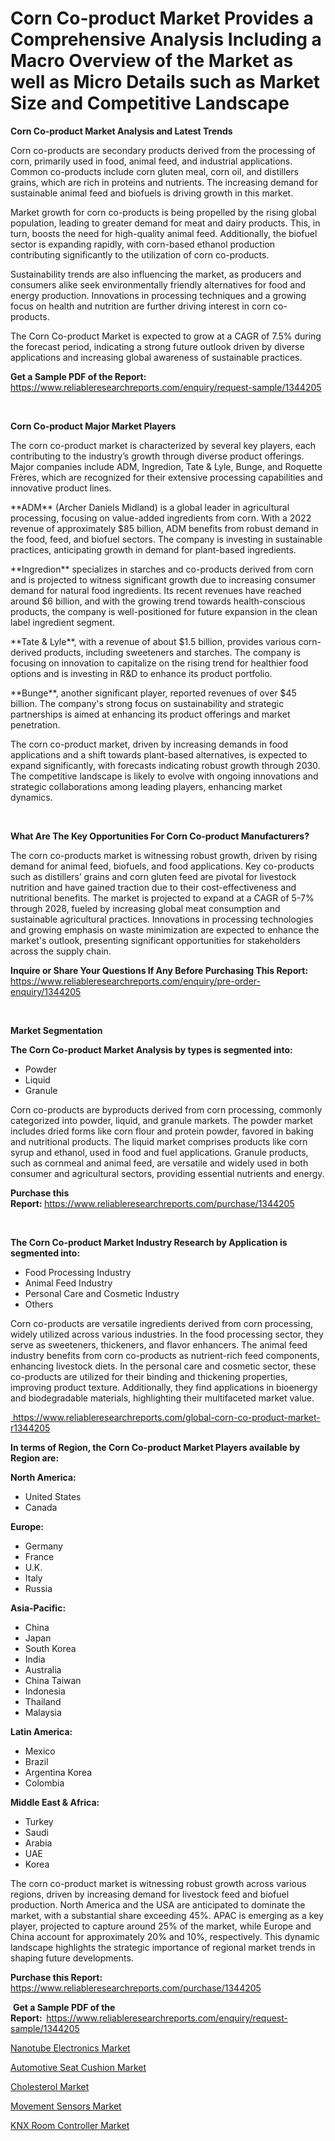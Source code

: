 <p><h1>Corn Co-product Market Provides a Comprehensive Analysis Including a Macro Overview of the Market as well as Micro Details such as Market Size and Competitive Landscape</h1></p><p><strong>Corn Co-product Market Analysis and Latest Trends</strong></p>
<p><p>Corn co-products are secondary products derived from the processing of corn, primarily used in food, animal feed, and industrial applications. Common co-products include corn gluten meal, corn oil, and distillers grains, which are rich in proteins and nutrients. The increasing demand for sustainable animal feed and biofuels is driving growth in this market.</p><p>Market growth for corn co-products is being propelled by the rising global population, leading to greater demand for meat and dairy products. This, in turn, boosts the need for high-quality animal feed. Additionally, the biofuel sector is expanding rapidly, with corn-based ethanol production contributing significantly to the utilization of corn co-products. </p><p>Sustainability trends are also influencing the market, as producers and consumers alike seek environmentally friendly alternatives for food and energy production. Innovations in processing techniques and a growing focus on health and nutrition are further driving interest in corn co-products. </p><p>The Corn Co-product Market is expected to grow at a CAGR of 7.5% during the forecast period, indicating a strong future outlook driven by diverse applications and increasing global awareness of sustainable practices.</p></p>
<p><strong>Get a Sample PDF of the Report:&nbsp;</strong> <a href="https://www.reliableresearchreports.com/enquiry/request-sample/1344205?utm_campaign=114&utm_medium=2&utm_source=Github&utm_content=ia&utm_term=30092024&utm_id=corn-co-product">https://www.reliableresearchreports.com/enquiry/request-sample/1344205</a></p>
<p>&nbsp;</p>
<p><strong>Corn Co-product Major Market Players</strong></p>
<p><p>The corn co-product market is characterized by several key players, each contributing to the industry’s growth through diverse product offerings. Major companies include ADM, Ingredion, Tate & Lyle, Bunge, and Roquette Frères, which are recognized for their extensive processing capabilities and innovative product lines.</p><p>**ADM** (Archer Daniels Midland) is a global leader in agricultural processing, focusing on value-added ingredients from corn. With a 2022 revenue of approximately $85 billion, ADM benefits from robust demand in the food, feed, and biofuel sectors. The company is investing in sustainable practices, anticipating growth in demand for plant-based ingredients.</p><p>**Ingredion** specializes in starches and co-products derived from corn and is projected to witness significant growth due to increasing consumer demand for natural food ingredients. Its recent revenues have reached around $6 billion, and with the growing trend towards health-conscious products, the company is well-positioned for future expansion in the clean label ingredient segment.</p><p>**Tate & Lyle**, with a revenue of about $1.5 billion, provides various corn-derived products, including sweeteners and starches. The company is focusing on innovation to capitalize on the rising trend for healthier food options and is investing in R&D to enhance its product portfolio.</p><p>**Bunge**, another significant player, reported revenues of over $45 billion. The company's strong focus on sustainability and strategic partnerships is aimed at enhancing its product offerings and market penetration.</p><p>The corn co-product market, driven by increasing demands in food applications and a shift towards plant-based alternatives, is expected to expand significantly, with forecasts indicating robust growth through 2030. The competitive landscape is likely to evolve with ongoing innovations and strategic collaborations among leading players, enhancing market dynamics.</p></p>
<p>&nbsp;</p>
<p><strong>What Are The Key Opportunities For Corn Co-product Manufacturers?</strong></p>
<p><p>The corn co-products market is witnessing robust growth, driven by rising demand for animal feed, biofuels, and food applications. Key co-products such as distillers’ grains and corn gluten feed are pivotal for livestock nutrition and have gained traction due to their cost-effectiveness and nutritional benefits. The market is projected to expand at a CAGR of 5-7% through 2028, fueled by increasing global meat consumption and sustainable agricultural practices. Innovations in processing technologies and growing emphasis on waste minimization are expected to enhance the market's outlook, presenting significant opportunities for stakeholders across the supply chain.</p></p>
<p><strong>Inquire or Share Your Questions If Any Before Purchasing This Report:</strong> <a href="https://www.reliableresearchreports.com/enquiry/pre-order-enquiry/1344205?utm_campaign=114&utm_medium=2&utm_source=Github&utm_content=ia&utm_term=30092024&utm_id=corn-co-product">https://www.reliableresearchreports.com/enquiry/pre-order-enquiry/1344205</a></p>
<p>&nbsp;</p>
<p><strong>Market Segmentation</strong></p>
<p><strong>The Corn Co-product Market Analysis by types is segmented into:</strong></p>
<p><ul><li>Powder</li><li>Liquid</li><li>Granule</li></ul></p>
<p><p>Corn co-products are byproducts derived from corn processing, commonly categorized into powder, liquid, and granule markets. The powder market includes dried forms like corn flour and protein powder, favored in baking and nutritional products. The liquid market comprises products like corn syrup and ethanol, used in food and fuel applications. Granule products, such as cornmeal and animal feed, are versatile and widely used in both consumer and agricultural sectors, providing essential nutrients and energy.</p></p>
<p><strong>Purchase this Report:&nbsp;</strong><a href="https://www.reliableresearchreports.com/purchase/1344205?utm_campaign=114&utm_medium=2&utm_source=Github&utm_content=ia&utm_term=30092024&utm_id=corn-co-product">https://www.reliableresearchreports.com/purchase/1344205</a></p>
<p>&nbsp;</p>
<p><strong>The Corn Co-product Market Industry Research by Application is segmented into:</strong></p>
<p><ul><li>Food Processing Industry</li><li>Animal Feed Industry</li><li>Personal Care and Cosmetic Industry</li><li>Others</li></ul></p>
<p><p>Corn co-products are versatile ingredients derived from corn processing, widely utilized across various industries. In the food processing sector, they serve as sweeteners, thickeners, and flavor enhancers. The animal feed industry benefits from corn co-products as nutrient-rich feed components, enhancing livestock diets. In the personal care and cosmetic sector, these co-products are utilized for their binding and thickening properties, improving product texture. Additionally, they find applications in bioenergy and biodegradable materials, highlighting their multifaceted market value.</p></p>
<p><a href="https://www.reliableresearchreports.com/global-corn-co-product-market-r1344205?utm_campaign=114&utm_medium=2&utm_source=Github&utm_content=ia&utm_term=30092024&utm_id=corn-co-product">&nbsp;https://www.reliableresearchreports.com/global-corn-co-product-market-r1344205</a></p>
<p><strong>In terms of Region, the Corn Co-product Market Players available by Region are:</strong></p>
<p>
    <p> <strong> North America: </strong>
        <ul>
            <li>United States</li>
            <li>Canada</li>
        </ul>
        </p> 
    <p> <strong> Europe: </strong>
        <ul>
            <li>Germany</li>
            <li>France</li>
            <li>U.K.</li>
            <li>Italy</li>
            <li>Russia</li>
        </ul>
        </p> 
    <p> <strong> Asia-Pacific: </strong>
        <ul>
            <li>China</li>
            <li>Japan</li>
            <li>South Korea</li>
            <li>India</li>
            <li>Australia</li>
            <li>China Taiwan</li>
            <li>Indonesia</li>
            <li>Thailand</li>
            <li>Malaysia</li>
        </ul>
        </p> 
    <p> <strong> Latin America: </strong>
        <ul>
            <li>Mexico</li>
            <li>Brazil</li>
            <li>Argentina Korea</li>
            <li>Colombia</li>
        </ul>
        </p> 
    <p> <strong> Middle East & Africa: </strong>
        <ul>
            <li>Turkey</li>
            <li>Saudi</li>
            <li>Arabia</li>
            <li>UAE</li>
            <li>Korea</li>
        </ul>
    </p>
    </p>
<p><p>The corn co-product market is witnessing robust growth across various regions, driven by increasing demand for livestock feed and biofuel production. North America and the USA are anticipated to dominate the market, with a substantial share exceeding 45%. APAC is emerging as a key player, projected to capture around 25% of the market, while Europe and China account for approximately 20% and 10%, respectively. This dynamic landscape highlights the strategic importance of regional market trends in shaping future developments.</p></p>
<p><strong>Purchase this Report: </strong><a href="https://www.reliableresearchreports.com/purchase/1344205?utm_campaign=114&utm_medium=2&utm_source=Github&utm_content=ia&utm_term=30092024&utm_id=corn-co-product">https://www.reliableresearchreports.com/purchase/1344205</a></p>
<p>&nbsp;<strong>Get a Sample PDF of the Report:&nbsp;&nbsp;</strong><a href="https://www.reliableresearchreports.com/enquiry/request-sample/1344205?utm_campaign=114&utm_medium=2&utm_source=Github&utm_content=ia&utm_term=30092024&utm_id=corn-co-product">https://www.reliableresearchreports.com/enquiry/request-sample/1344205</a></p>
<p><strong></strong></p>
<p><p><a href="https://issuu.com/reportprime-2/docs/nanotube-electronics-market-size-20_9332a6eb60c25a?utm_campaign=114&utm_medium=2&utm_source=Github&utm_content=ia&utm_term=30092024&utm_id=corn-co-product">Nanotube Electronics Market</a></p><p><a href="https://medium.com/@roberts65david/market-insights-global-automotive-seat-cushion-market-forecast-and-innovation-trends-2024-2031-4105647e99a5?utm_campaign=114&utm_medium=2&utm_source=Github&utm_content=ia&utm_term=30092024&utm_id=corn-co-product">Automotive Seat Cushion Market</a></p><p><a href="https://www.linkedin.com/pulse/cholesterol-market-strategic-insights-product-evolution-lvoic?utm_campaign=114&utm_medium=2&utm_source=Github&utm_content=ia&utm_term=30092024&utm_id=corn-co-product">Cholesterol Market</a></p><p><a href="https://issuu.com/reportprime-2/docs/movement-sensors-market-size-2030.p_d2c3cb5561d4eb?utm_campaign=114&utm_medium=2&utm_source=Github&utm_content=ia&utm_term=30092024&utm_id=corn-co-product">Movement Sensors Market</a></p><p><a href="https://github.com/MonroeBullock54/Market-Research-Report-List-1/blob/main/knx-room-controller-market.md?utm_campaign=114&utm_medium=2&utm_source=Github&utm_content=ia&utm_term=30092024&utm_id=corn-co-product">KNX Room Controller Market</a></p></p>